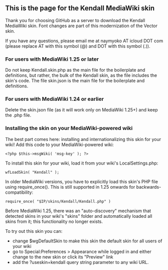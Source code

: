 ## This is the page for the Kendall MediaWiki skin

Thank you for choosing GitHub as a server to download the Kendall MediaWiki skin. Font changes are part of this modernization of the Vector skin.

If you have any questions, please email me at naymyoko AT icloud DOT com (please replace AT with this symbol (@) and DOT with this symbol (.)).

### For users with MediaWiki 1.25 or later

Do not keep Kendall.skin.php as the main file for the boilerplate and definitions, but rather, the bulk of the Kendall skin, as the file includes the skin's code. The file skin.json is the main file for the boilerplate and definitions.

### For users with MediaWiki 1.24 or earlier

Delete the skin.json file (as it will work only on MediaWiki 1.25+) and keep the .php file.

### Installing the skin on your MediaWiki-powered wiki

The best part comes here: installing and internationalizing this skin for your wiki! Add this code to your MediaWiki-powered wiki:

    <?php $this->msgWiki( 'msg-key' ); ?>

To install this skin for your wiki, load it from your wiki's LocalSettings.php:

    wfLoadSkin( "Kendall" );

In older MediaWiki versions, you have to explicitly load this skin's PHP file using require_once(). This is still supported in 1.25 onwards for backwards-compatibility:

    require_once( "$IP/skins/Kendall/Kendall.php" )

Before MediaWiki 1.25, there was an "auto-discovery" mechanism that detected skins in your wiki's "skins" folder and automatically loaded all skins from it; this functionality no longer exists.

To try out this skin you can:

- change $wgDefaultSkin to make this skin the default skin for all users of your wiki
- go to Special:Preferences > Appearance while logged in and either change to the new skin or click its "Preview" link
- add the ?useskin=kendall query string parameter to any wiki URL.

